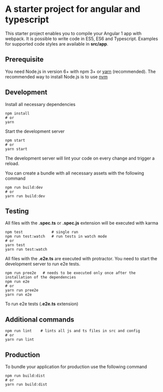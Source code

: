 # A starter project for angular and typescript
This starter project enables you to compile your Angular 1 app with webpack.
It is possible to write code in ES5, ES6 and Typescript. Examples for supported code styles are available in **src/app**.

## Prerequisite
You need Node.js in version 6+ with npm 3+ or [yarn](https://yarnpkg.com/) (recommended). The recommended way to install Node.js is to use [nvm](https://github.com/creationix/nvm)

## Development
Install all necessary dependencies
```
npm install
# or
yarn
```

Start the development server
```
npm start
# or
yarn start
```
The development server will lint your code on every change and trigger a reload.

You can create a bundle with all necessary assets with the following command
```
npm run build:dev
# or
yarn run build:dev
```

## Testing
All files with the **.spec.ts** or **.spec.js** extension will be executed with karma
```
npm test             # single run
npm run test:watch   # run tests in watch mode
# or
yarn test
yarn run test:watch
```

All files with the **.e2e.ts** are executed with protractor. You need to start the development server to run e2e tests.
```
npm run pree2e   # needs to be executed only once after the installation of the dependencies
npm run e2e 
# or
yarn run pree2e
yarn run e2e
```

To run e2e tests (**.e2e.ts** extension)
## Additional commands

```
npm run lint    # lints all js and ts files in src and config
# or 
yarn run lint
```

## Production
To bundle your application for production use the following command
```
npm run build:dist
# or
yarn run build:dist
```
